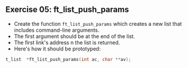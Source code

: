 ## Exercise 05: ft_list_push_params

- Create the function `ft_list_push_params` which creates a new list that includes command-line arguments.
- The first argument should be at the end of the list.
- The first link's address n the list is returned.
- Here's how it should be prototyped:
```c
t_list	*ft_list_push_params(int ac, char **av);
```

